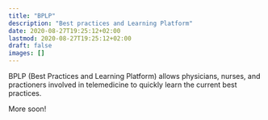 ```yaml
---
title: "BPLP"
description: "Best practices and Learning Platform"
date: 2020-08-27T19:25:12+02:00
lastmod: 2020-08-27T19:25:12+02:00
draft: false
images: []
---
```


BPLP (Best Practices and Learning Platform) allows physicians, nurses, and practioners involved in telemedicine to quickly learn the current best practices.

More soon!
